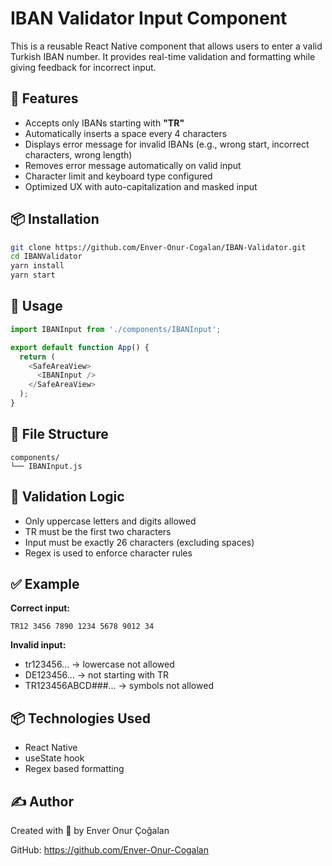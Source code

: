 # IBAN Validator Input Component

This is a reusable React Native component that allows users to enter a valid Turkish IBAN number. It provides real-time validation and formatting while giving feedback for incorrect input.

## 🚀 Features

- Accepts only IBANs starting with **"TR"**
- Automatically inserts a space every 4 characters
- Displays error message for invalid IBANs (e.g., wrong start, incorrect characters, wrong length)
- Removes error message automatically on valid input
- Character limit and keyboard type configured
- Optimized UX with auto-capitalization and masked input

## 📦 Installation
```bash
git clone https://github.com/Enver-Onur-Cogalan/IBAN-Validator.git
cd IBANValidator
yarn install
yarn start
```

## 📱 Usage

```js
import IBANInput from './components/IBANInput';

export default function App() {
  return (
    <SafeAreaView>
      <IBANInput />
    </SafeAreaView>
  );
}
```

## 📁 File Structure

```
components/
└── IBANInput.js
```

## 🧠 Validation Logic
- Only uppercase letters and digits allowed
- TR must be the first two characters
- Input must be exactly 26 characters (excluding spaces)
- Regex is used to enforce character rules

## ✅ Example
**Correct input:**
```
TR12 3456 7890 1234 5678 9012 34
```
**Invalid input:**
- tr123456... → lowercase not allowed
- DE123456... → not starting with TR
- TR123456ABCD###... → symbols not allowed

## 📦 Technologies Used
- React Native
- useState hook
- Regex based formatting

## ✍️ Author
Created with 💙 by Enver Onur Çoğalan

GitHub: https://github.com/Enver-Onur-Cogalan
